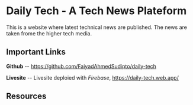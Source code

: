 # Daily Tech - A Tech News Plateform

This is a website where latest technical news are published. The news are taken frome the higher tech media.

## Important Links
**Github** -- https://github.com/FaiyadAhmedSudipto/daily-tech

**Livesite** -- Livesite deploied with _Firebase_, https://daily-tech.web.app/

## Resources

